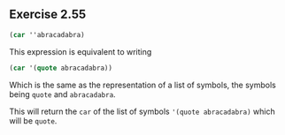 ## Exercise 2.55

``` Scheme
(car ''abracadabra)
```

This expression is equivalent to writing

``` Scheme
(car '(quote abracadabra))
```

Which is the same as the representation of a list of symbols, the symbols being `quote` and `abracadabra`.

This will return the `car` of the list of symbols `'(quote abracadabra)` which will be `quote`.